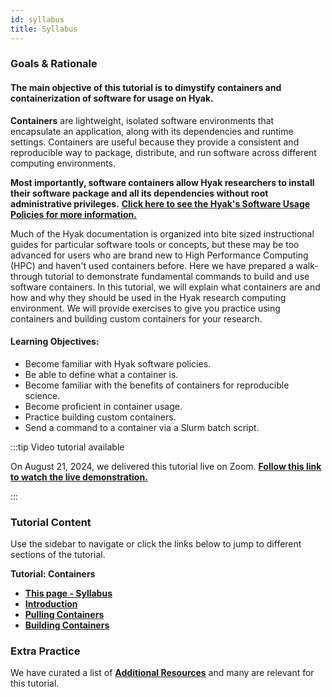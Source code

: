 ```yaml
---
id: syllabus
title: Syllabus
---
```


### Goals & Rationale

#### The main objective of this tutorial is to dimystify containers and containerization of software for usage on Hyak.

**Containers** are lightweight, isolated software environments that encapsulate an application, along with its dependencies and runtime settings. Containers are useful because they provide a consistent and reproducible way to package, distribute, and run software across different computing environments.

**Most importantly, software containers allow Hyak researchers to install their software package and all its dependencies without root administrative privileges.** [**Click here to see the Hyak's Software Usage Policies for more information.**](https://hyak.uw.edu/docs/tools/software#software-usage-policy-for-hyak-users)

Much of the Hyak documentation is organized into bite sized instructional guides for particular software tools or concepts, but these may be too advanced for users who are brand new to High Performance Computing (HPC) and haven't used containers before. Here we have prepared a walk-through tutorial to demonstrate fundamental commands to build and use software containers. In this tutorial, we will explain what containers are and how and why they should be used in the Hyak research computing environment. We will provide exercises to give you practice using containers and building custom containers for your research. 

#### Learning Objectives: 
* Become familiar with Hyak software policies. 
* Be able to define what a container is. 
* Become familiar with the benefits of containers for reproducible science.
* Become proficient in container usage. 
* Practice building custom containers. 
* Send a command to a container via a Slurm batch script. 

:::tip Video tutorial available

On August 21, 2024, we delivered this tutorial live on Zoom. [**Follow this link to watch the live demonstration.**](https://youtu.be/zPsvUQV_GV0)

:::

### Tutorial Content

Use the sidebar to navigate or click the links below to jump to different sections of the tutorial. 

**Tutorial: Containers**
* [**This page - Syllabus**](https://hyak.uw.edu/docs/hyak101/containers/syllabus)
* [**Introduction**](https://hyak.uw.edu/docs/hyak101/containers/background)
* [**Pulling Containers**](https://hyak.uw.edu/docs/hyak101/containers/demonstration)
* [**Building Containers**](https://hyak.uw.edu/docs/hyak101/containers/build)

### Extra Practice

We have curated a list of [**Additional Resources**](https://hyak.uw.edu/docs/resources) and many are relevant for this tutorial. 
